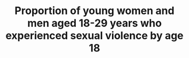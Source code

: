 ---
data_non_statistical: true
goal_meta_link: http://unstats.un.org/sdgs/files/metadata-compilation/Metadata-Goal-16.pdf
graph: null
graph_title: Proportion of young women and men aged 18-29 years who experienced sexual
  violence by age 18
graph_type: null
has_metadata: true
indicator: 16.2.3
indicator_definition: This indicator provides the proportion of young women and men
  aged 18-24 years who report having experienced any sexual violence by age 18. It
  is calculated by dividing the number of young women and men aged 18-24 years who
  report having experienced any sexual violence by age 18 by the total number of young
  women and men aged 18-24 years, respectively, in the population.
indicator_name: Proportion of young women and men aged 18-29 years who experienced
  sexual violence by age 18
indicator_sort_order: 16-02-03
indicator_variable: null
layout: indicator
national_geographical_coverage: United States
permalink: /16-2-3/
published: true
rationale_interpretation: "While it is recognized that this indicator captures only\
  \ one of the gravest forms of violence against children rather than being inclusive\
  \ of all forms, it can be considered a proxy indicator that reflects a key aspect\
  \ of the change we want to observe in order to achieve the target of elimination\
  \ of VAC. \nThe right of children to protection from all forms of violence is enshrined\
  \ in the Convention on the Rights of the Child and its Optional Protocols. 'Sexual\
  \ violence' as defined in General Comment No. 13 on the Convention of the Rights\
  \ of the Child, accessible here: http://www2.ohchr.org/english/bodies/crc/docs/CRC.C.GC.13_en.pdf"
reporting_status: notstarted
sdg_goal: 16
source_active_1: true
source_notes_1: null
source_title_1: null
target: End abuse, exploitations, trafficking and all forms of violence against and
  torture of children.
target_id: '16.2'
title: Proportion of young women and men aged 18-29 years who experienced sexual violence
  by age 18
un_custodial_agency: UNICEF  (Partnering Agencies:UNSD, UNODC)
un_designated_tier: '2'
variable_description: null
variable_notes: null
---
